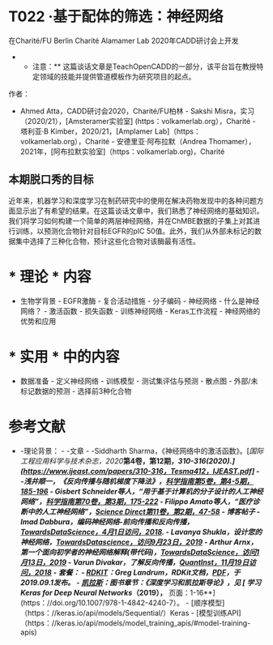# T022 ·基于配体的筛选：神经网络

在Charité/FU Berlin Charité Alamamer Lab 2020年CADD研讨会上开发 

* * 注意：** 这篇谈话文章是TeachOpenCADD的一部分，该平台旨在教授特定领域的技能并提供管道模板作为研究项目的起点。

作者：

- Ahmed Atta，CADD研讨会2020，Charité/FU柏林 - Sakshi Misra，实习（2020/21），[Amsteramer实验室] (https：volkamerlab.org），Charité - 塔利亚·B Kimber，2020/21，[Amplamer Lab]（https：volkamerlab.org），Charité - 安德里亚·阿布拉默（Andrea Thomamer），2021年，[阿布拉默实验室]（https：volkamerlab.org)，Charité

 ## 本期脱口秀的目标

近年来，机器学习和深度学习在制药研究中的使用在解决药物发现中的各种问题方面显示出了有希望的结果。在这篇谈话文章中，我们熟悉了神经网络的基础知识。我们将学习如何构建一个简单的两层神经网络，并在ChMBE数据的子集上对其进行训练，以预测化合物针对目标EGFR的pIC 50值。此外，我们从外部未标记的数据集中选择了三种化合物，预计这些化合物对该酶最有活性。

 # * 理论 * 内容

- 生物学背景 - EGFR激酶 - 复合活动措施 - 分子编码 - 神经网络 - 什么是神经网络？ - 激活函数 - 损失函数 - 训练神经网络 - Keras工作流程 - 神经网络的优势和应用

 # * 实用 * 中的内容

- 数据准备 - 定义神经网络 - 训练模型 - 测试集评估与预测 - 散点图 - 外部/未标记数据的预测 - 选择前3种化合物

 # 参考文献

- -理论背景： - -文章 - -Siddharth Sharma，《神经网络中的激活函数》。[_国际工程应用科学与技术杂志，2020_**第4卷，第12期，**310-316(2020).](https://www.ijeast.com/papers/310-316，Tesma412，IJEAST.pdf] - -浅井顺一，《反向传播与随机梯度下降法》，[*科学指南**第5卷，第4-5期**，185-196*](https://doi.org/10.1016/0925-2312(93)90006-O) - Gisbert Schneider等人，“用于基于计算机的分子设计的人工神经网络”，[*科学指南**第70卷，第3期**，175-222*](https://doi.org/10.1016/S0079-6107(98)00026-1) - Filippo Amato等人，“医疗诊断中的人工神经网络”，[*Science Direct**第11卷，第2期**，47-58*](https://doi.org/10.2478/v10136-012-0031-x) - 博客帖子 - Imad Dabbura，*编码神经网络-前向传播和反向传播*，[TowardsDataScience，4月1日访问，2018](https://towardsdatascience.com/coding-neural-network-forward-propagation-and-backpropagtion-ccf8cf369f76). - Lavanya Shukla，*设计您的神经网络*，[TowardsDatascience，访问9月23日，2019](https://towardsdatascience.com/designing-your-neural-networks-a5e4617027ed) - Arthur Arnx，*第一个面向初学者的神经网络解释(带代码)*，[TowardsDataScience，访问1月13日，2019](https://towardsdatascience.com/first-neural-network-for-beginners-explained-with-code-4cfd37e06eaf) - Varun Divakar，*了解反向传播*，[QuantInst，11月19日访问，2018](https://blog.quantinsti.com/backpropagation/) - 套餐： - [RDKIT](http://rdkit.org/)：Greg Landrum，*RDKit文档*，[PDF](https://www.rdkit.org/UGM/2012/Landrum_RDKit_UGM.Fingerprints.Final.pptx.pdf)，于2019.09.1发布。 - [凯拉斯](https://keras.io/)：图书章节：《深度学习和凯拉斯导论》，见 [* 学习Keras for Deep Neural Networks*（2019），** 页面：1-16**] (https：//doi.org/10.1007/978-1-4842-4240-7）。 - [顺序模型]（https：//keras.io/api/models/Sequential/）Keras - [模型训练API]（https：//keras.io/api/models/model_training_apis/#model-training-apis) 